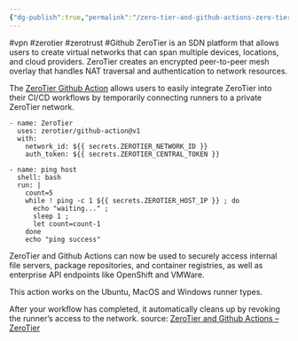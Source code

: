 ```yaml
---
{"dg-publish":true,"permalink":"/zero-tier-and-github-actions-zero-tier/","tags":["public"]}
---
```


#vpn #zerotier #zerotrust #Github 
 ZeroTier is an SDN platform that allows users to create virtual networks that can span multiple devices, locations, and cloud providers. ZeroTier creates an encrypted peer-to-peer mesh overlay that handles NAT traversal and authentication to network resources.
 
 The [ZeroTier Github Action](https://github.com/marketplace/actions/zerotier) allows users to easily integrate ZeroTier into their CI/CD workflows by temporarily connecting runners to a private ZeroTier network.
 
 ```
 - name: ZeroTier
   uses: zerotier/github-action@v1
   with:
     network_id: ${{ secrets.ZEROTIER_NETWORK_ID }}
     auth_token: ${{ secrets.ZEROTIER_CENTRAL_TOKEN }}
 
 - name: ping host
   shell: bash
   run: |
     count=5
     while ! ping -c 1 ${{ secrets.ZEROTIER_HOST_IP }} ; do
       echo "waiting..." ;
       sleep 1 ;
       let count=count-1
     done
     echo "ping success"
 ```
 
 ZeroTier and Github Actions can now be used to securely access internal file servers, package repositories, and container registries, as well as enterprise API endpoints like OpenShift and VMWare.
 
 This action works on the Ubuntu, MacOS and Windows runner types.
 
 After your workflow has completed, it automatically cleans up by revoking the runner’s access to the network.
source: [ZeroTier and Github Actions – ZeroTier](https://www.zerotier.com/2022/12/20/zerotier-and-github-actions/)

<script src="https://giscus.app/client.js"
        data-repo="OvrAp3x/public-brain"
        data-repo-id="R_kgDOIfUKyw"
        data-category="Announcements"
        data-category-id="DIC_kwDOIfUKy84CURb2"
        data-mapping="title"
        data-strict="1"
        data-reactions-enabled="1"
        data-emit-metadata="0"
        data-input-position="bottom"
        data-theme="preferred_color_scheme"
        data-lang="en"
        crossorigin="anonymous"
        async>
</script>
